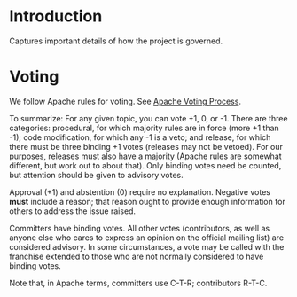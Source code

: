 # Introduction

Captures important details of how the project is governed.

# Voting

We follow Apache rules for voting. See [Apache Voting
Process](http://www.apache.org/foundation/voting.html).

To summarize: For any given topic, you can vote +1, 0, or -1. There are three categories:
procedural, for which majority rules are in force (more +1 than -1); code modification, for which
any -1 is a veto; and release, for which there must be three binding +1 votes (releases may not be
vetoed). For our purposes, releases must also have a majority (Apache rules are somewhat
different, but work out to about that). Only binding votes need be counted, but attention should
be given to advisory votes.

Approval (+1) and abstention (0) require no explanation. Negative votes **must** include a reason;
that reason ought to provide enough information for others to address the issue raised.

Committers have binding votes. All other votes (contributors, as well as anyone else who cares to
express an opinion on the official mailing list) are considered advisory. In some circumstances, a
vote may be called with the franchise extended to those who are not normally considered to have
binding votes.

Note that, in Apache terms, committers use C-T-R; contributors R-T-C.